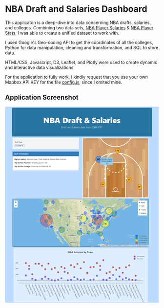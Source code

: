# NBA Draft and Salaries Dashboard

This applicaton is a deep-dive into data concerning NBA drafts, salaries, and colleges. 
Combining two data sets, [NBA Player Salaries](https://data.world/datadavis/nba-salaries) & [NBA Player Stats](https://www.kaggle.com/drgilermo/nba-players-stats), I was able to create a unified dataset to work with.

I used Google's Geo-coding API to get the coordinates of all the colleges, Python for data manipulation, cleaning and transformation, and SQL to store data. 

HTML/CSS, Javascript, D3, Leaflet, and Plotly were used to create dynamic and interactive data visualizations. 

For the application to fully work, I kindly request that you use your own Mapbox API KEY for the file [config.js](NBA_Draft_Dashboard/Basketball-dashboard/static/js/config.js), since I omited mine. 

## Application Screenshot

![img/dashboard.png](img/dashboard.png)

